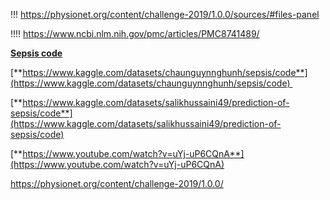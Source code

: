 

!!! https://physionet.org/content/challenge-2019/1.0.0/sources/#files-panel 

!!!! https://www.ncbi.nlm.nih.gov/pmc/articles/PMC8741489/ 

[**Sepsis code**](https://www.kaggle.com/datasets/chaunguynnghunh/sepsis/code)

  

[**https://www.kaggle.com/datasets/chaunguynnghunh/sepsis/code**](https://www.kaggle.com/datasets/chaunguynnghunh/sepsis/code) 

  

[**https://www.kaggle.com/datasets/salikhussaini49/prediction-of-sepsis/code**](https://www.kaggle.com/datasets/salikhussaini49/prediction-of-sepsis/code)

  

[**https://www.youtube.com/watch?v=uYj-uP6CQnA**](https://www.youtube.com/watch?v=uYj-uP6CQnA)


https://physionet.org/content/challenge-2019/1.0.0/ 